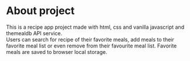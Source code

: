 # About project

This is a recipe app project made with html, css and vanilla javascript and 
themealdb API service.  
Users can search for recipe of their favorite meals, add meals to their favorite meal 
list or even remove from their favourite meal list.
Favorite meals are saved to browser local storage. 